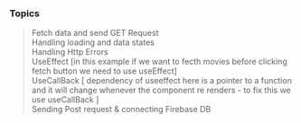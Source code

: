 ### Topics 
> Fetch data and send GET Request<br>
> Handling loading and data states<br>
> Handling Http Errors<br>
> UseEffect [in this example if we want to fecth movies before clicking fetch button we need to use useEffect]<br>
> UseCallBack [ dependency of useeffect here is a pointer to a function and it will change whenever the component re renders - to fix this we use useCallBack ]<br>
> Sending Post request & connecting Firebase DB


